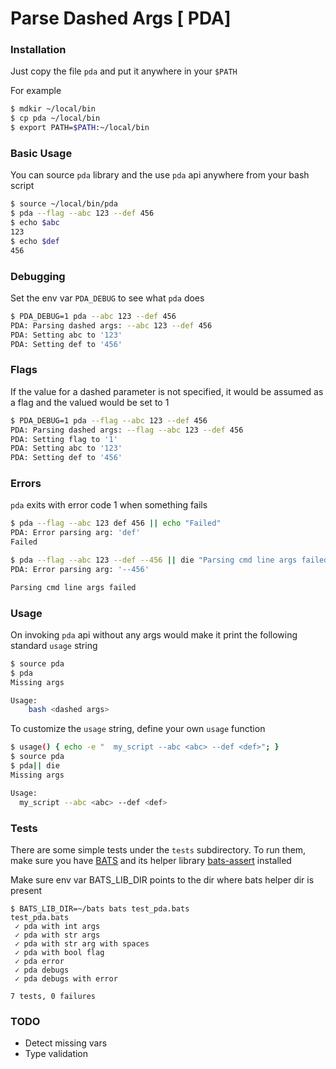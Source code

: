 # Parse Dashed Args [ PDA]

### Installation
Just copy the file `pda` and put it anywhere in your `$PATH`

For example
```bash
$ mdkir ~/local/bin
$ cp pda ~/local/bin
$ export PATH=$PATH:~/local/bin
```

### Basic Usage
You can source `pda` library and the use `pda` api anywhere from your bash script
```bash
$ source ~/local/bin/pda
$ pda --flag --abc 123 --def 456
$ echo $abc
123
$ echo $def
456
```

### Debugging
Set the env var `PDA_DEBUG` to see what `pda` does
```bash
$ PDA_DEBUG=1 pda --abc 123 --def 456
PDA: Parsing dashed args: --abc 123 --def 456
PDA: Setting abc to '123'
PDA: Setting def to '456'
```

### Flags
If the value for a dashed parameter is not specified, it would be assumed as a flag and the valued would be set to 1
```bash
$ PDA_DEBUG=1 pda --flag --abc 123 --def 456
PDA: Parsing dashed args: --flag --abc 123 --def 456
PDA: Setting flag to '1'
PDA: Setting abc to '123'
PDA: Setting def to '456'
```

### Errors
`pda` exits with error code 1 when something fails
```bash
$ pda --flag --abc 123 def 456 || echo "Failed"
PDA: Error parsing arg: 'def'
Failed
```
```bash
$ pda --flag --abc 123 --def --456 || die "Parsing cmd line args failed"
PDA: Error parsing arg: '--456'

Parsing cmd line args failed
```

### Usage
On invoking `pda` api without any args would make it print the following standard `usage` string
```bash
$ source pda
$ pda
Missing args

Usage:
    bash <dashed args>
```

To customize the `usage` string, define your own `usage` function
```bash
$ usage() { echo -e "  my_script --abc <abc> --def <def>"; }
$ source pda
$ pda|| die
Missing args

Usage:
  my_script --abc <abc> --def <def>
```

### Tests
There are some simple tests under the `tests` subdirectory. To run them,
make sure you have [BATS](https://github.com/bats-core/bats-core) and its
helper library [bats-assert](https://github.com/bats-core/bats-assert) installed

Make sure env var BATS_LIB_DIR points to the dir where bats helper dir is
present

```Running the tests
$ BATS_LIB_DIR=~/bats bats test_pda.bats
test_pda.bats
 ✓ pda with int args
 ✓ pda with str args
 ✓ pda with str arg with spaces
 ✓ pda with bool flag
 ✓ pda error
 ✓ pda debugs
 ✓ pda debugs with error

7 tests, 0 failures
```

### TODO
* Detect missing vars
* Type validation
